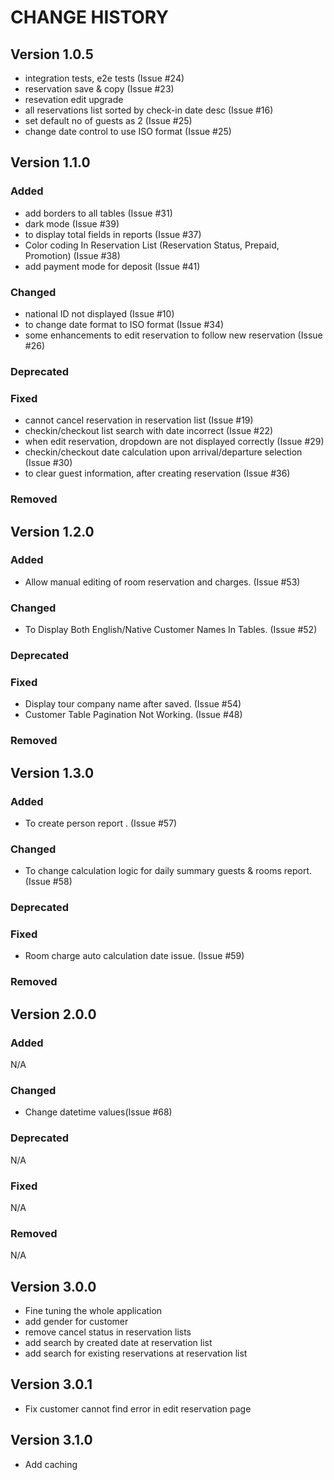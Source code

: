 # CHANGE HISTORY

## Version 1.0.5
- integration tests, e2e tests (Issue #24)
- reservation save & copy (Issue #23)
- resevation edit upgrade
- all reservations list sorted by check-in date desc (Issue #16)
- set default no of guests as 2 (Issue #25)
- change date control to use ISO format (Issue #25)

## Version 1.1.0
### Added
- add borders to all tables (Issue #31)
- dark mode (Issue #39)
- to display total fields in reports (Issue #37)
- Color coding In Reservation List (Reservation Status, Prepaid, Promotion) (Issue #38)
- add payment mode for deposit (Issue #41)

### Changed
- national ID not displayed (Issue #10)
- to change date format to ISO format (Issue #34)
- some enhancements to edit reservation to follow new reservation (Issue #26)

### Deprecated


### Fixed
- cannot cancel reservation in reservation list (Issue #19)
- checkin/checkout list search with date incorrect (Issue #22)
- when edit reservation, dropdown are not displayed correctly (Issue #29)
- checkin/checkout date calculation upon arrival/departure selection (Issue #30)
- to clear guest information, after creating reservation (Issue #36)

### Removed

## Version 1.2.0
### Added
- Allow manual editing of room reservation and charges. (Issue #53)

### Changed
- To Display Both English/Native Customer Names In Tables. (Issue #52)

### Deprecated

### Fixed
- Display tour company name after saved. (Issue #54)
- Customer Table Pagination Not Working. (Issue #48)

### Removed

## Version 1.3.0
### Added
- To create person report . (Issue #57)

### Changed
- To change calculation logic for daily summary guests & rooms report. (Issue #58)

### Deprecated

### Fixed
- Room charge auto calculation date issue. (Issue #59)

### Removed

## Version 2.0.0
### Added
N/A

### Changed
- Change datetime values(Issue #68)

### Deprecated
N/A

### Fixed
N/A

### Removed
N/A

## Version 3.0.0
- Fine tuning the whole application
- add gender for customer
- remove cancel status in reservation lists
- add search by created date at reservation list
- add search for existing reservations at reservation list

## Version 3.0.1
- Fix customer cannot find error in edit reservation page

## Version 3.1.0
- Add caching